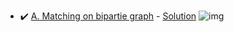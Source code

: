 - :heavy_check_mark: [A. Matching on bipartie graph](https://codeforces.com/group/QmrArgR1Jp/contest/318022/problem/A) - [Solution](https://github.com/AntonAsmirko/Algorithms/blob/main/Matchings/A.cpp) ![img](https://img.shields.io/badge/Kotlin-0095D5?&style=for-the-badge&logo=kotlin&logoColor=white)